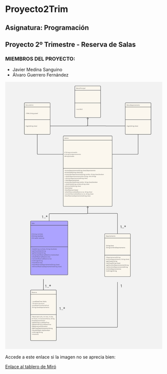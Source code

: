 # Proyecto2Trim
## Asignatura: Programación
## Proyecto 2º Trimestre - Reserva de Salas

### MIEMBROS DEL PROYECTO:
+ Javier Medina Sanguino
+ Álvaro Guerrero Fernández

![Imagen de portfolio](Proyecto%20Salas.jpg)

Accede a este enlace si la imagen no se aprecia bien:

[Enlace al tablero de Miró](https://miro.com/app/board/uXjVNklEdUM=/?share_link_id=831414358803)




